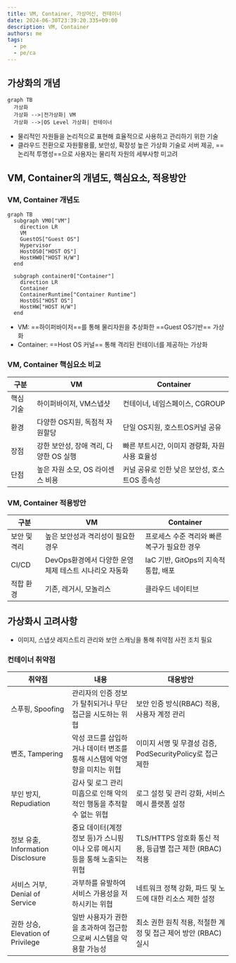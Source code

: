 ```yaml
---
title: VM, Container, 가상머신, 컨테이너
date: 2024-06-30T23:39:20.335+09:00
description: VM, Container
authors: me
tags:
  - pe
  - pe/ca 
---
```


## 가상화의 개념

```mermaid
graph TB
  가상화
  가상화 -->|전가상화| VM
  가상화 -->|OS Level 가상화| 컨테이너
```

- 물리적인 자원들을 논리적으로 표현해 효율적으로 사용하고 관리하기 위한 기술
- 클라우드 전환으로 자원활용률, 보안성, 확장성 높은 가상화 기술로 서버 제공, ==논리적 투명성==으로 사용자는 물리적 자원의 세부사항 미고려

## VM, Container의 개념도, 핵심요소, 적용방안

### VM, Container 개념도

```mermaid
graph TB
  subgraph VM0["VM"]
    direction LR
    VM
    GuestOS["Guest OS"]
    Hypervisor
    HostOS0["HOST OS"]
    HostHW0["HOST H/W"]
  end

  subgraph container0["Container"]
    direction LR
    Container
    ContainerRuntime["Container Runtime"]
    HostOS["HOST OS"]
    HostHW["HOST H/W"]
  end
```

- VM: ==하이퍼바이저==를 통해 물리자원을 추상화한 ==Guest OS기반== 가상화
- Container: ==Host OS 커널== 통해 격리된 컨테이너를 제공하는 가상화

### VM, Container 핵심요소 비교

| 구분 | VM | Container |
| --- | --- | --- |
| 핵심기술 | 하이퍼바이저, VM스냅샷 | 컨테이너, 네임스페이스, CGROUP |
| 환경 | 다양한 OS지원, 독점적 자원할당 | 단일 OS지원, 호스트OS커널 공유 |
| 장점 | 강한 보안성, 장애 격리, 다양한 OS 실행 | 빠른 부트시간, 이미지 경량화, 자원사용 효율성 |
| 단점 | 높은 자원 소모, OS 라이센스 비용 | 커널 공유로 인한 낮은 보안성, 호스트OS 종속성 |

### VM, Container 적용방안

| 구분 | VM | Container |
| --- | --- | --- |
| 보안 및 격리 | 높은 보안성과 격리성이 필요한 경우 | 프로세스 수준 격리와 빠른 복구가 필요한 경우 |
| CI/CD | DevOps환경에서 다양한 운영체제 테스트 시나리오 자동화 | IaC 기반, GitOps의 지속적 통합, 배포 |
| 적합 환경 | 기존, 레거시, 모놀리스 | 클라우드 네이티브 |

## 가상화시 고려사항

- 이미지, 스냅샷 레지스트리 관리와 보안 스캐닝을 통해 취약점 사전 조치 필요

### 컨테이너 취약점

| 취약점 | 내용 | 대응방안 |
|---|---|---|
| 스푸핑, Spoofing | 관리자의 인증 정보가 탈취되거나 무단 접근을 시도하는 위협 | 보안 인증 방식(RBAC) 적용, 사용자 계정 관리  |
| 변조, Tampering | 악성 코드를 삽입하거나 데이터 변조를 통해 시스템에 악영향을 미치는 위협 | 이미지 서명 및 무결성 검증, PodSecurityPolicy로 접근 제한 |
| 부인 방지, Repudiation | 감사 및 로그 관리 미흡으로 인해 악의적인 행동을 추적할 수 없는 위협 | 로그 설정 및 관리 강화, 서비스 메시 플랫폼 설정 |
| 정보 유출, Information Disclosure | 중요 데이터(계정 정보 등)가 스니핑이나 오류 메시지 등을 통해 노출되는 위협 | TLS/HTTPS 암호화 통신 적용, 등급별 접근 제한 (RBAC) 적용 |
| 서비스 거부, Denial of Service | 과부하를 유발하여 서비스 가용성을 저하시키는 위협 | 네트워크 정책 강화, 파드 및 노드에 대한 리소스 제한 설정 |
| 권한 상승, Elevation of Privilege | 일반 사용자가 권한을 초과하여 접근함으로써 시스템을 악용할 가능성 | 최소 권한 원칙 적용, 적절한 계정 및 접근 제어 방안 (RBAC) 실시 |
